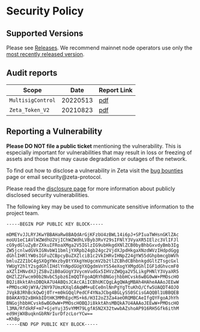 # Security Policy

## Supported Versions

Please see [Releases](https://github.com/zetaprotocol/zeta/releases). We recommend mainnet node operators use only the [most recently released version](https://github.com/zetaprotocol/zeta/releases/latest).

## Audit reports

| Scope | Date | Report Link |
| ------- | ------- | ----------- |
| `MultisigControl` | 20220513 | [pdf](https://github.com/zetaprotocol/MultisigControl/blob/develop/audit/2022-05-23_MultiSigControl_Decentralised_Limits_v2-0.pdf.pdf) |
| `Zeta_Token_V2` | 20210823 | [pdf](https://github.com/zetaprotocol/Zeta_Token_V2/tree/main/audit/2021-08-23_ERC20_Vesting.pdf)

## Reporting a Vulnerability

**Please DO NOT file a public ticket** mentioning the vulnerability. This is especially important for vulnerabilities that may result in loss or freezing of assets and those that may cause degradation or outages of the network.

To find out how to disclose a vulnerability in Zeta visit the [bug bounties](https://zeta.xyz/bug-bounties) page or email security@zeta-protocol. 

Please read the [disclosure page](https://github.com/zetaprotocol/zeta/security/advisories?state=published) for more information about publicly disclosed security vulnerabilities.

The following key may be used to communicate sensitive information to the project team.


```
-----BEGIN PGP PUBLIC KEY BLOCK-----

mDMEYvJJLRYJKwYBBAHaRw8BAQdArGjKFzbU4zBWL14i6pJ+SPIuaTWHsnGKlZAc
moUU1eC1AVlWZWdhU2VjIChWZWdhLVByb3RvY29sIFNlY3VyaXR5IElzc3VlIFJl
cG9ydGluZyBrZXkuIFRoaXMga2V5IGlzIG9ubHkgdXNlZCB0byBhbGxvdyBmb3Ig
ZW5jcnlwdGVkIGNvbW11bmljYXRpb24gb24gc2VjdXJpdHkgaXNzdWVzIHdpdGgg
dGhlIHRlYW0sIGFuZCBpcyBuZXZlciB1c2VkIHRvIHNpZ24gYW55dGhpbmcgbWVh
bmluZ2Z1bC4gSXQgYWxzbyBtYXkgYmUgcmV2b2tlZCBhdCBhbnkgdGltZTsgcGxl
YWUgY2hlY2sgdGhlIHdlYnNpdGUgYXQgdmVnYS54eXogYXMgdGhlIGF1dGhvcmF0
aXZlIHNvdXJjZSBvZiB0aGUgY3VycmVudGx5IHVzZWQga2V5LikgPHNlY3VyaXR5
QHZlZ2Fwcm90b2NvbC5pbz6ImQQTFgoAQRYhBNGojhbbHCvsk6wBG0wW+PMOscHO
BQJi8kktAhsDBQkA7U4ABQsJCAcCAiICBhUKCQgLAgQWAgMBAh4HAheAAAoJEEwW
+PMOscHOjWYA/2NY97UmzKXqldAqWM+uECe0nlNnPgYgTtuKhO/Cfw5UAQDT4OJO
JVgkBJRhBckQwOj0Tr+m0kGQqlPedCF4YNaJCbg4BGLySS0SCisGAQQBl1UBBQEB
B0AKAYD2xBHkbIDtHK3MMhEpcMS+k6/H3I2oZ3Za4aeORQMBCAeIfgQYFgoAJhYh
BNGojhbbHCvsk6wBG0wW+PMOscHOBQJi8kktAhsMBQkA7U4AAAoJEEwW+PMOscHO
l3MA/RfdkRF+m7+GjeYuj35vYMM79LgfASN2X32twwbAZshoAP916RH5Gfk6ithM
ed9HjWXBuqknGbRNrIurDfzcLorYCw==
=KhBp
-----END PGP PUBLIC KEY BLOCK-----
```
